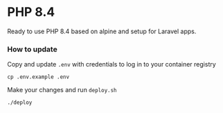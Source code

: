 # PHP 8.4

Ready to use PHP 8.4 based on alpine and setup for Laravel apps.

### How to update

Copy and update `.env` with credentials to log in to your container registry
```shell
cp .env.example .env
```

Make your changes and run `deploy.sh` 
```shell
./deploy
```